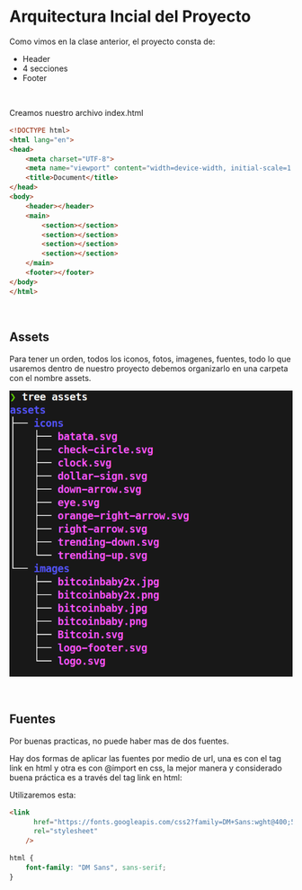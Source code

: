 # Arquitectura Incial del Proyecto

Como vimos en la clase anterior, el proyecto consta de:

- Header
- 4 secciones
- Footer

<br>

Creamos nuestro archivo index.html
```html
<!DOCTYPE html>
<html lang="en">
<head>
    <meta charset="UTF-8">
    <meta name="viewport" content="width=device-width, initial-scale=1.0">
    <title>Document</title>
</head>
<body>
    <header></header>
    <main>
        <section></section>
        <section></section>
        <section></section>
        <section></section>
    </main>
    <footer></footer>
</body>
</html>
```

<br>

## Assets

Para tener un orden, todos los iconos, fotos, imagenes, fuentes, todo lo que usaremos dentro de nuestro proyecto debemos organizarlo en una carpeta con el nombre assets.

![assets](./assets/images/assets.png)

<br>

## Fuentes

Por buenas practicas, no puede haber mas de dos fuentes.

Hay dos formas de aplicar las fuentes por medio de url, una es con el tag link en html y otra es con @import en css, la mejor manera y considerado buena práctica es a través del tag link en html:

Utilizaremos esta:
```html
<link
      href="https://fonts.googleapis.com/css2?family=DM+Sans:wght@400;500;700&family=Inter:wght@300;500;900&display=swap"
      rel="stylesheet"
    />
```
```css
html {
    font-family: "DM Sans", sans-serif;
}
```
